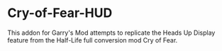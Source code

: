 # Cry-of-Fear-HUD
This addon for Garry's Mod attempts to replicate the Heads Up Display feature from the Half-Life full conversion mod Cry of Fear.
